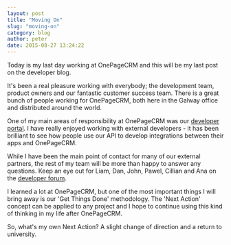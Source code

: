 ```yaml
---
layout: post
title: "Moving On"
slug: "moving-on"
category: blog
author: peter
date: 2015-08-27 13:24:22
---
```


Today is my last day working at OnePageCRM and this will be my last post on the developer blog.

It's been a real pleasure working with everybody; the development team, product owners and our fantastic customer success team.
There is a great bunch of people working for OnePageCRM, both here in the Galway office and distributed around the world.

One of my main areas of responsibility at OnePageCRM was our [developer portal][1].
I have really enjoyed working with external developers - it has been brilliant to see how people use our API to develop integrations between their apps and OnePageCRM.

While I have been the main point of contact for many of our external partners, the rest of my team will be more than happy to answer any questions. Keep an eye out for Liam, Dan, John, Pawel, Cillian and Ana on the [developer forum][2].

I learned a lot at OnePageCRM, but one of the most important things I will bring away is our 'Get Things Done' methodology.
The 'Next Action' concept can be applied to any project and I hope to continue using this kind of thinking in my life after OnePageCRM.

So, what's my own Next Action? A slight change of direction and a return to university.


  [1]: http://developer.onepagecrm.com
  [2]: http://forum.developer.onepagecrm.com
